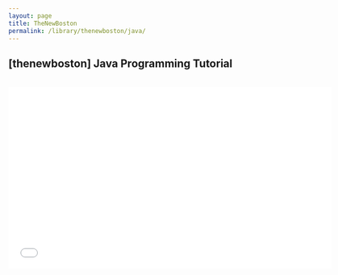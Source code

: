 ```yaml
---
layout: page
title: TheNewBoston
permalink: /library/thenewboston/java/
---
```



<h2>[thenewboston] Java Programming Tutorial</h2><br/>


<div align="center">
    <iframe width="640" height="360" src="//www.youtube.com/embed/Hl-zzrqQoSE?list=PL0DA31D88FC21E462" frameborder="0" allowfullscreen></iframe>
</div>
